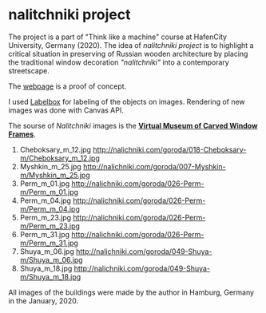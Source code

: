 # nalitchniki project
The project is a part of "Think like a machine" course at HafenCity University, Germany (2020). 
The idea of *nalitchniki project* is to highlight a critical situation in preserving of Russian wooden architecture 
by placing the traditional window decoration *"nalitchniki"* into a contemporary streetscape.   

The [webpage](https://meltsova.github.io/nalitchniki/) is a proof of concept. 

I used [Labelbox](https://labelbox.com/) for labeling of the objects on images.
Rendering of new images was done with Canvas API.

The sourse of *Nalitchniki* images is the [**Virtual Museum of Carved Window Frames**](http://nalichniki.com/en/).
1. Cheboksary_m_12.jpg http://nalichniki.com/goroda/018-Cheboksary-m/Cheboksary_m_12.jpg
1. Myshkin_m_25.jpg http://nalichniki.com/goroda/007-Myshkin-m/Myshkin_m_25.jpg
1. Perm_m_01.jpg http://nalichniki.com/goroda/026-Perm-m/Perm_m_01.jpg
1. Perm_m_04.jpg http://nalichniki.com/goroda/026-Perm-m/Perm_m_04.jpg
1. Perm_m_23.jpg http://nalichniki.com/goroda/026-Perm-m/Perm_m_23.jpg
1. Perm_m_31.jpg http://nalichniki.com/goroda/026-Perm-m/Perm_m_31.jpg
1. Shuya_m_06.jpg http://nalichniki.com/goroda/049-Shuya-m/Shuya_m_06.jpg
1. Shuya_m_18.jpg http://nalichniki.com/goroda/049-Shuya-m/Shuya_m_18.jpg

All images of the buildings were made by the author in Hamburg, Germany in the January, 2020.
